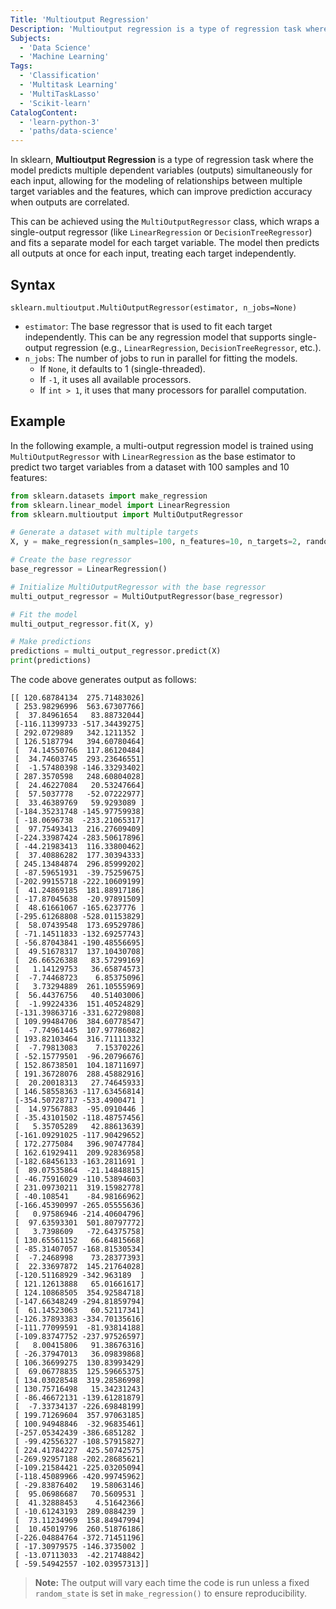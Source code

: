 ```yaml
---
Title: 'Multioutput Regression'
Description: 'Multioutput regression is a type of regression task where the model predicts multiple dependent variables (outputs) simultaneously for each input.'
Subjects:
  - 'Data Science'
  - 'Machine Learning'
Tags:
  - 'Classification'
  - 'Multitask Learning'
  - 'MultiTaskLasso'
  - 'Scikit-learn'
CatalogContent:
  - 'learn-python-3'
  - 'paths/data-science'
---
```


In sklearn, **Multioutput Regression** is a type of regression task where the model predicts multiple dependent variables (outputs) simultaneously for each input, allowing for the modeling of relationships between multiple target variables and the features, which can improve prediction accuracy when outputs are correlated.

This can be achieved using the `MultiOutputRegressor` class, which wraps a single-output regressor (like `LinearRegression` or `DecisionTreeRegressor`) and fits a separate model for each target variable. The model then predicts all outputs at once for each input, treating each target independently.

## Syntax

```pseudo
sklearn.multioutput.MultiOutputRegressor(estimator, n_jobs=None)
```

- `estimator`: The base regressor that is used to fit each target independently. This can be any regression model that supports single-output regression (e.g., `LinearRegression`, `DecisionTreeRegressor`, etc.).
- `n_jobs`: The number of jobs to run in parallel for fitting the models.
  - If `None`, it defaults to 1 (single-threaded).
  - If `-1`, it uses all available processors.
  - If `int > 1`, it uses that many processors for parallel computation.

## Example

In the following example, a multi-output regression model is trained using `MultiOutputRegressor` with `LinearRegression` as the base estimator to predict two target variables from a dataset with 100 samples and 10 features:

```py
from sklearn.datasets import make_regression
from sklearn.linear_model import LinearRegression
from sklearn.multioutput import MultiOutputRegressor

# Generate a dataset with multiple targets
X, y = make_regression(n_samples=100, n_features=10, n_targets=2, random_state=42)

# Create the base regressor
base_regressor = LinearRegression()

# Initialize MultiOutputRegressor with the base regressor
multi_output_regressor = MultiOutputRegressor(base_regressor)

# Fit the model
multi_output_regressor.fit(X, y)

# Make predictions
predictions = multi_output_regressor.predict(X)
print(predictions)
```

The code above generates output as follows:

```shell
[[ 120.68784134  275.71483026]
 [ 253.98296996  563.67307766]
 [  37.84961654   83.88732044]
 [-116.11399733 -517.34439275]
 [ 292.0729889   342.1211352 ]
 [ 126.5187794   394.60780464]
 [  74.14550766  117.86120484]
 [  34.74603745  293.23646551]
 [  -1.57480398 -146.33293402]
 [ 287.3570598   248.60804028]
 [  24.46227084   20.53247664]
 [  57.5037778   -52.07222977]
 [  33.46389769   59.9293089 ]
 [-184.35231748 -145.97759938]
 [ -18.0696738  -233.21065317]
 [  97.75493413  216.27609409]
 [-224.33987424 -283.50617896]
 [ -44.21983413  116.33800462]
 [  37.40886282  177.30394333]
 [ 245.13484874  296.85999202]
 [ -87.59651931  -39.75259675]
 [-202.99155718 -222.10609199]
 [  41.24869185  181.88917186]
 [ -17.87045638  -20.97891509]
 [  48.61661067 -165.6237776 ]
 [-295.61268808 -528.01153829]
 [  58.07439548  173.69529786]
 [ -71.14511833 -132.69257743]
 [ -56.87043841 -190.48556695]
 [  49.51678317  137.10430708]
 [  26.66526388   83.57299169]
 [   1.14129753   36.65874573]
 [  -7.74468723    6.85375096]
 [   3.73294889  261.10555969]
 [  56.44376756   40.51403006]
 [  -1.99224336  151.40524829]
 [-131.39863716 -331.62729808]
 [ 109.99484706  384.60778547]
 [  -7.74961445  107.97786082]
 [ 193.82103464  316.71111332]
 [  -7.79813083    7.15370226]
 [ -52.15779501  -96.20796676]
 [ 152.86738501  104.18711697]
 [ 191.36728076  288.45882916]
 [  20.20018313   27.74645933]
 [ 146.58558363 -117.63456814]
 [-354.50728717 -533.4900471 ]
 [  14.97567883  -95.0910446 ]
 [ -35.43101502 -118.48757456]
 [   5.35705289   42.88613639]
 [-161.09291025 -117.90429652]
 [ 172.2775084   396.90747784]
 [ 162.61929411  209.92836958]
 [-182.68456133 -163.2811691 ]
 [  89.07535864  -21.14848815]
 [ -46.75916029 -110.53894603]
 [ 231.09730211  319.15982778]
 [ -40.108541    -84.98166962]
 [-166.45390997 -265.05555636]
 [   0.97586946 -214.40604796]
 [  97.63593301  501.80797772]
 [   3.7398609   -72.64375758]
 [ 130.65561152   66.64815668]
 [ -85.31407057 -168.81530534]
 [  -7.2468998    73.28377393]
 [  22.33697872  145.21764028]
 [-120.51168929 -342.963189  ]
 [ 121.12613888   65.01661617]
 [ 124.10868505  354.92584718]
 [-147.66348249 -294.81859794]
 [  61.14523063   60.52117341]
 [-126.37893383 -334.70135616]
 [-111.77099591  -81.93814188]
 [-109.83747752 -237.97526597]
 [   8.00415806   91.38676316]
 [ -26.37947013   36.09839868]
 [ 106.36699275  130.83993429]
 [  69.06778835  125.59665375]
 [ 134.03028548  319.28586998]
 [ 130.75716498   15.34231243]
 [ -86.46672131 -139.61281879]
 [  -7.33734137 -226.69848199]
 [ 199.71269604  357.97063185]
 [ 100.94948846  -32.96835461]
 [-257.05342439 -386.6851282 ]
 [ -99.42556327 -108.57915827]
 [ 224.41784227  425.50742575]
 [-269.92957188 -202.28685621]
 [-109.21584421 -225.03205094]
 [-118.45089966 -420.99745962]
 [ -29.83876402   19.58063146]
 [  95.06986687   70.5609531 ]
 [  41.32888453    4.51642366]
 [ -10.61243193  289.0884239 ]
 [  73.11234969  158.84947994]
 [  10.45019796  260.51876186]
 [-226.04884764 -372.71451196]
 [ -17.30979575 -146.3735002 ]
 [ -13.07113033  -42.21748842]
 [ -59.54942557 -102.03957313]]
```

> **Note:** The output will vary each time the code is run unless a fixed `random_state` is set in `make_regression()` to ensure reproducibility.
